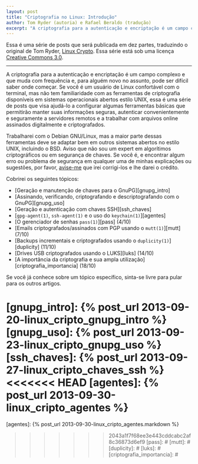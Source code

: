 ```yaml
---
layout: post
title: "Criptografia no Linux: Introdução"
author: Tom Ryder (autoria) e Rafael Beraldo (tradução)
excerpt: "A criptografia para a autenticação e encriptação é um campo complexo e que muda com frequência e, para alguém novo no assunto, pode ser difícil saber onde começar. Se você é um usuário de Linux confortável com o terminal, mas não tem familiaridade com as ferramentas de criptografia disponíveis em sistemas operacionais abertos estilo UNIX, essa é uma série de posts que visa ajudá-lo."
---
```


Essa é uma série de posts que será publicada em dez partes, traduzindo o
original de Tom Ryder, [Linux Crypto][linux_crypto]. Essa série está sob uma
licença [Creative Commons 3.0][cc].

---

A criptografia para a autenticação e encriptação é um campo complexo e que muda
com frequência e, para alguém novo no assunto, pode ser difícil saber onde
começar. Se você é um usuário de Linux confortável com o terminal, mas não tem
familiaridade com as ferramentas de criptografia disponíveis em sistemas
operacionais abertos estilo UNIX, essa é uma série de posts que visa ajudá-lo a
configurar algumas ferramentas básicas que permitirão manter suas informações
seguras, autenticar convenientemente e seguramente a servidores remotos e a
trabalhar com arquivos online assinados digitalmente e criptografados.

Trabalharei com o Debian GNU/Linux, mas a maior parte dessas ferramentas deve
se adaptar bem em outros sistemas abertos no estilo UNIX, incluindo o BSD.
Aviso que não sou um expert em algorítimos criptográficos ou em segurança de
chaves. Se você é, e encontrar algum erro ou problema de segurança em qualquer
uma de minhas explicações ou sugestões, por favor, [avise-me][rberaldo] que
irei corrigi-los e lhe darei o crédito.

Cobrirei os seguintes tópicos:

- [Geração e manutenção de chaves para o GnuPG][gnupg_intro]
- [Assinando, verificando, criptografando e descriptografando com o GnuPG][gnupg_uso]
- [Geração e autenticação com chaves SSH][ssh_chaves]
- [`gpg-agent(1)`, `ssh-agent(1)` e o uso do `keychain(1)`][agentes]
- [O gerenciador de senhas `pass(1)`][pass] (4/10)
- [Emails criptografados/assinados com PGP usando o `mutt(1)`][mutt] (7/10)
- [Backups incrementais e criptografados usando o `duplicity(1)`][duplicity] (11/10)
- [Drives USB criptografados usando o LUKS][luks] (14/10)
- [A importância da criptografia e sua ampla utilização][criptografia_importancia] (18/10)

Se você já conhece sobre um tópico específico, sinta-se livre para pular para
os outros artigos.

[linux_crypto]: http://blog.sanctum.geek.nz/series/linux-crypto/
[cc]: http://creativecommons.org/licenses/by-nc-sa/3.0/
[rberaldo]: mailto:rberaldo@cabaladada.org
[gnupg_intro]: {% post_url 2013-09-20-linux_cripto_gnupg_intro %}
[gnupg_uso]: {% post_url 2013-09-23-linux_cripto_gnupg_uso %}
[ssh_chaves]: {% post_url 2013-09-27-linux_cripto_chaves_ssh %}
<<<<<<< HEAD
[agentes]: {% post_url 2013-09-30-linux_cripto_agentes %}
=======
[agentes]: {% post_url 2013-09-30-linux_cripto_agentes.markdown %}
>>>>>>> 2043a1f7f68ee3e443cddcabc2af8c36873d6ef9
[pass]: #
[mutt]: #
[duplicity]: #
[luks]: #
[criptografia_importancia]: #
